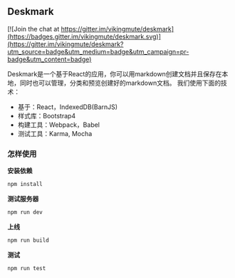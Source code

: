 ## Deskmark

[![Join the chat at https://gitter.im/vikingmute/deskmark](https://badges.gitter.im/vikingmute/deskmark.svg)](https://gitter.im/vikingmute/deskmark?utm_source=badge&utm_medium=badge&utm_campaign=pr-badge&utm_content=badge)

Deskmark是一个基于React的应用，你可以用markdown创建文档并且保存在本地，同时也可以管理，分类和预览创建好的markdown文档。
我们使用下面的技术：

* 基于：React，IndexedDB(BarnJS)
* 样式库：Bootstrap4
* 构建工具：Webpack，Babel
* 测试工具：Karma, Mocha

### 怎样使用

**安装依赖**

```bash
npm install
```

**测试服务器**

```bash
npm run dev
```

**上线**

```bash
npm run build
```

**测试**

```bash
npm run test
```

